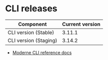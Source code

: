 # CLI releases

| Component             | Current version |
| --------------------- | --------------- |
| CLI version (Stable)  | 3.11.1          |
| CLI version (Staging) | 3.14.2          |

* [Moderne CLI reference docs](../user-documentation/moderne-cli/cli-reference.md)
